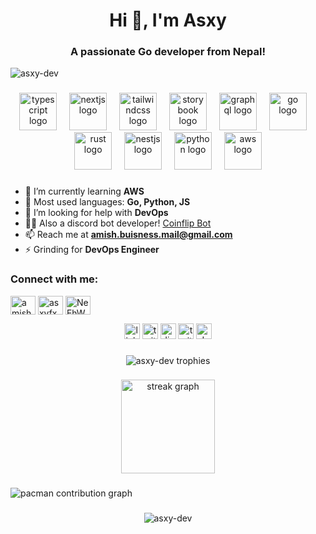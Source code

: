<h1 align="center">Hi 👋, I'm Asxy</h1>
<h3 align="center">A passionate Go developer from Nepal!</h3>

<p align="left"> 
  <img src="https://komarev.com/ghpvc/?username=asxy-dev&label=Profile%20views&color=0e75b6&style=flat" alt="asxy-dev" /> 
</p>

###

<div align="center">
  <img src="https://skillicons.dev/icons?i=ts" height="60" alt="typescript logo"  />
  <img width="12" />
  <img src="https://skillicons.dev/icons?i=nextjs" height="60" alt="nextjs logo"  />
  <img width="12" />
  <img src="https://skillicons.dev/icons?i=tailwind" height="60" alt="tailwindcss logo"  />
  <img width="12" />
  <img src="https://cdn.jsdelivr.net/gh/devicons/devicon/icons/storybook/storybook-original.svg" height="60" alt="storybook logo"  />
  <img width="12" />
  <img src="https://skillicons.dev/icons?i=graphql" height="60" alt="graphql logo"  />
  <img width="12" />
  <img src="https://skillicons.dev/icons?i=go" height="60" alt="go logo"  />
  <img width="12" />
  <img src="https://skillicons.dev/icons?i=rust" height="60" alt="rust logo"  />
  <img width="12" />
  <img src="https://skillicons.dev/icons?i=nestjs" height="60" alt="nestjs logo"  />
  <img width="12" />
  <img src="https://skillicons.dev/icons?i=py" height="60" alt="python logo"  />
  <img width="12" />
  <img src="https://skillicons.dev/icons?i=aws" height="60" alt="aws logo"  />
</div>

###

- 🔭 I’m currently learning **AWS**  
- 🌱 Most used languages: **Go, Python, JS**  
- 🤝 I’m looking for help with **DevOps**  
- 👨‍💻 Also a discord bot developer! [Coinflip Bot](https://coinflipbot.netlify.app/)  
- 📫 Reach me at **amish.buisness.mail@gmail.com**  
- ⚡ Grinding for **DevOps Engineer**  

###

<h3 align="left">Connect with me:</h3>
<p align="left">
<a href="https://linkedin.com/in/amish-lamsal" target="blank"><img align="center" src="https://raw.githubusercontent.com/rahuldkjain/github-profile-readme-generator/master/src/images/icons/Social/linked-in-alt.svg" alt="amish-lamsal" height="30" width="40" /></a>
<a href="https://instagram.com/asxyfx_" target="blank"><img align="center" src="https://raw.githubusercontent.com/rahuldkjain/github-profile-readme-generator/master/src/images/icons/Social/instagram.svg" alt="asxyfx_" height="30" width="40" /></a>
<a href="https://discord.gg/NeEhW3FFKK" target="blank"><img align="center" src="https://raw.githubusercontent.com/rahuldkjain/github-profile-readme-generator/master/src/images/icons/Social/discord.svg" alt="NeEhW3FFKK" height="30" width="40" /></a>
</p>

<div align="center">
  <img src="https://img.shields.io/static/v1?message=LinkedIn&logo=linkedin&label=&color=0077B5&logoColor=white&labelColor=&style=for-the-badge" height="25" alt="linkedin logo"  />
  <img src="https://img.shields.io/static/v1?message=Twitter&logo=twitter&label=&color=1DA1F2&logoColor=white&labelColor=&style=for-the-badge" height="25" alt="twitter logo"  />
  <img src="https://img.shields.io/static/v1?message=Discord&logo=discord&label=&color=7289DA&logoColor=white&labelColor=&style=for-the-badge" height="25" alt="discord logo"  />
  <img src="https://img.shields.io/static/v1?message=Twitch&logo=twitch&label=&color=9146FF&logoColor=white&labelColor=&style=for-the-badge" height="25" alt="twitch logo"  />
  <img src="https://img.shields.io/static/v1?message=dev.to&logo=dev.to&label=&color=0A0A0A&logoColor=white&labelColor=&style=for-the-badge" height="25" alt="devto logo"  />
</div>

###

<div align="center">
  <img src="https://github-profile-trophy.vercel.app/?username=asxy-dev&theme=dracula&row=1&column=5&margin-w=15&margin-h=15&no-bg=true&no-frame=true" alt="asxy-dev trophies"/>
</div>

###

<div align="center">
  <img src="https://streak-stats.demolab.com?user=asxy-dev&locale=en&mode=daily&theme=dracula&hide_border=false&border_radius=5" height="150" alt="streak graph"  />
</div>

###

<picture>
  <source media="(prefers-color-scheme: dark)" srcset="https://raw.githubusercontent.com/maurodesouza/maurodesouza/output/pacman-contribution-graph-dark.svg">
  <source media="(prefers-color-scheme: light)" srcset="https://raw.githubusercontent.com/maurodesouza/maurodesouza/output/pacman-contribution-graph.svg">
  <img alt="pacman contribution graph" src="https://raw.githubusercontent.com/maurodesouza/maurodesouza/output/pacman-contribution-graph.svg">
</picture>

###

<p align="center">
  <img align="center" src="https://github-readme-stats.vercel.app/api?username=asxy-dev&show_icons=true&locale=en" alt="asxy-dev" />
</p>
